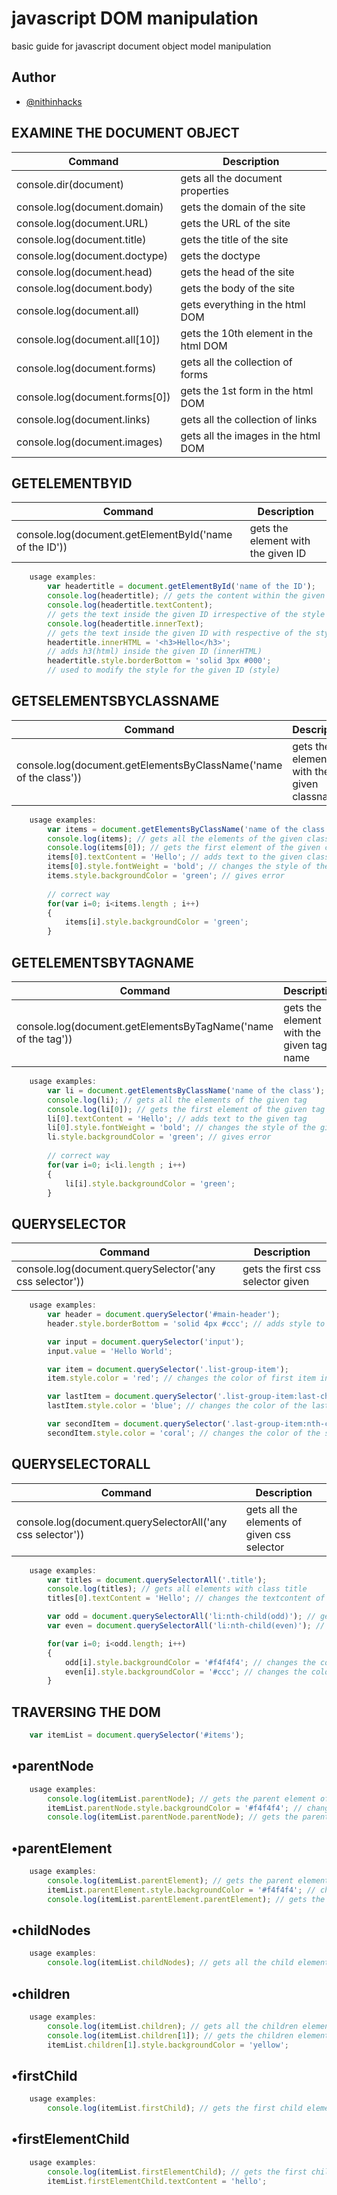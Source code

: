 
# javascript DOM manipulation

basic guide for javascript document object model manipulation


## Author

- [@nithinhacks](https://github.com/nithinhacks)


  
## EXAMINE THE DOCUMENT OBJECT

| Command | Description |
| --- | --- |
| console.dir(document) | gets all the document properties |
| console.log(document.domain) | gets the domain of the site |
| console.log(document.URL) | gets the URL of the site |
| console.log(document.title) | gets the title of the site |
| console.log(document.doctype) | gets the doctype |
| console.log(document.head) | gets the head of the site |
| console.log(document.body) | gets the body of the site |
| console.log(document.all) | gets everything in the html DOM |
| console.log(document.all[10]) | gets the 10th element in the html DOM |
| console.log(document.forms) | gets all the collection of forms |
| console.log(document.forms[0]) | gets the 1st form in the html DOM |
| console.log(document.links) | gets all the collection of links |
| console.log(document.images) | gets all the images in the html DOM |


## GETELEMENTBYID

| Command | Description |
| --- | --- |
| console.log(document.getElementById('name of the ID')) | gets the element with the given ID |

```javascript
    usage examples:
        var headertitle = document.getElementById('name of the ID');
        console.log(headertitle); // gets the content within the given ID
        console.log(headertitle.textContent); 
        // gets the text inside the given ID irrespective of the style applied (textContent)
        console.log(headertitle.innerText); 
        // gets the text inside the given ID with respective of the style applied (innerText)
        headertitle.innerHTML = '<h3>Hello</h3>';
        // adds h3(html) inside the given ID (innerHTML)
        headertitle.style.borderBottom = 'solid 3px #000';
        // used to modify the style for the given ID (style)
```

## GETSELEMENTSBYCLASSNAME

| Command | Description |
| --- | --- |
| console.log(document.getElementsByClassName('name of the class')) | gets the element with the given classname |

```javascript
    usage examples:
        var items = document.getElementsByClassName('name of the class');
        console.log(items); // gets all the elements of the given class
        console.log(items[0]); // gets the first element of the given class
        items[0].textContent = 'Hello'; // adds text to the given class
        items[0].style.fontWeight = 'bold'; // changes the style of the given class
        items.style.backgroundColor = 'green'; // gives error
        
        // correct way 
        for(var i=0; i<items.length ; i++)
        {
            items[i].style.backgroundColor = 'green';
        }
```

## GETELEMENTSBYTAGNAME

| Command | Description |
| --- | --- |
| console.log(document.getElementsByTagName('name of the tag')) | gets the element with the given tag name |


```javascript
    usage examples:
        var li = document.getElementsByClassName('name of the class');
        console.log(li); // gets all the elements of the given tag
        console.log(li[0]); // gets the first element of the given tag
        li[0].textContent = 'Hello'; // adds text to the given tag
        li[0].style.fontWeight = 'bold'; // changes the style of the given tag
        li.style.backgroundColor = 'green'; // gives error
        
        // correct way 
        for(var i=0; i<li.length ; i++)
        {
            li[i].style.backgroundColor = 'green';
        }
```

## QUERYSELECTOR

| Command | Description |
| --- | --- |
| console.log(document.querySelector('any css selector')) | gets the first css selector given |


```javascript
    usage examples:
        var header = document.querySelector('#main-header');
        header.style.borderBottom = 'solid 4px #ccc'; // adds style to given css selector

        var input = document.querySelector('input');
        input.value = 'Hello World'; 

        var item = document.querySelector('.list-group-item');
        item.style.color = 'red'; // changes the color of first item in list-group-item class

        var lastItem = document.querySelector('.list-group-item:last-child');
        lastItem.style.color = 'blue'; // changes the color of the last item in list-group-item class

        var secondItem = document.querySelector('.last-group-item:nth-child(2)');
        secondItem.style.color = 'coral'; // changes the color of the second item in list-group-item class
```

## QUERYSELECTORALL

| Command | Description |
| --- | --- |
| console.log(document.querySelectorAll('any css selector'))  | gets all the elements of given css selector |


```javascript
    usage examples:
        var titles = document.querySelectorAll('.title');
        console.log(titles); // gets all elements with class title
        titles[0].textContent = 'Hello'; // changes the textcontent of first element with class title

        var odd = document.querySelectorAll('li:nth-child(odd)'); // gets all the odd elements of the given css selector
        var even = document.querySelectorAll('li:nth-child(even)'); // gets all the even elements of the given css selector 

        for(var i=0; i<odd.length; i++)
        {
            odd[i].style.backgroundColor = '#f4f4f4'; // changes the color of all odd elements
            even[i].style.backgroundColor = '#ccc'; // changes the color of all even elements
        }
```

## TRAVERSING THE DOM

```javascript
    var itemList = document.querySelector('#items');
```

## •parentNode 

```javascript
    usage examples:
        console.log(itemList.parentNode); // gets the parent element of the itemList ID
        itemList.parentNode.style.backgroundColor = '#f4f4f4'; // changes the background color of parent element of itemList ID
        console.log(itemList.parentNode.parentNode); // gets the parent element of parent element of itemList ID
```

## •parentElement

```javascript
    usage examples:
        console.log(itemList.parentElement); // gets the parent element of the itemList ID
        itemList.parentElement.style.backgroundColor = '#f4f4f4'; // changes the background color of parent element of itemList ID
        console.log(itemList.parentElement.parentElement); // gets the parent element of parent element of itemList ID
```

## •childNodes

```javascript
    usage examples:
        console.log(itemList.childNodes); // gets all the child elements of itemList ID with line breaks
```

## •children

```javascript
    usage examples:
        console.log(itemList.children); // gets all the children elements of itemList ID
        console.log(itemList.children[1]); // gets the children element at index 1
        itemList.children[1].style.backgroundColor = 'yellow'; 
```

## •firstChild

```javascript
    usage examples: 
        console.log(itemList.firstChild); // gets the first child element of itemList ID with line breaks
```

## •firstElementChild

```javascript
    usage examples:
        console.log(itemList.firstElementChild); // gets the first child element of itemList ID
        itemList.firstElementChild.textContent = 'hello';
```
